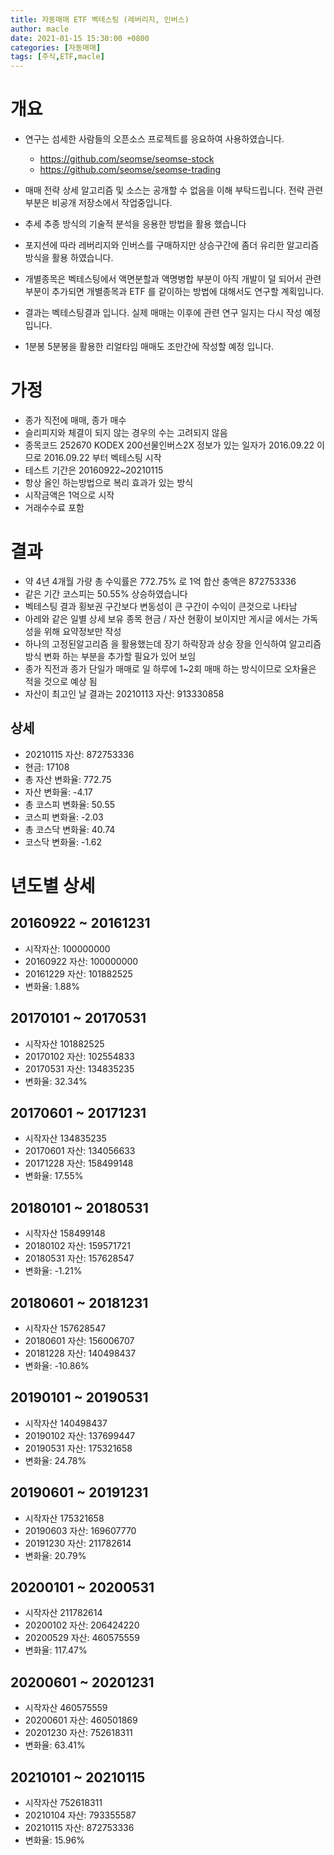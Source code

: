 ```yaml
---
title: 자동매매 ETF 벡테스팅 (레버리지, 인버스)
author: macle
date: 2021-01-15 15:30:00 +0800
categories: [자동매매]
tags: [주식,ETF,macle]
---
```


# 개요

- 연구는 섬세한 사람들의 오픈소스 프로젝트를 응요하여 사용하였습니다.
   - https://github.com/seomse/seomse-stock
   - https://github.com/seomse/seomse-trading

- 매매 전략 상세 알고리즘 및 소스는 공개할 수 없음을 이해 부탁드립니다. 전략 관련 부분은 비공개 저장소에서 작업중입니다.

- 추세 추종 방식의 기술적 분석을 응용한 방법을 활용 했습니다

- 포지션에 따라 레버리지와 인버스를 구매하지만 상승구간에 좀더 유리한 알고리즘 방식을 활용 하였습니다.

- 개별종목은 벡테스팅에서 액면분할과 액명병합 부분이 아직 개발이 덜 되어서 관련 부분이 추가되면 개별종목과 ETF 를 같이하는 방법에 대해서도 연구할 계획입니다.

- 결과는 벡테스팅결과 입니다. 실제 매매는 이후에 관련 연구 일지는 다시 작성 예정입니다.

- 1분봉 5분봉을 활용한 리얼타임 매매도 조만간에 작성할 예정 입니다.

# 가정
- 종가 직전에 매매, 종가 매수
- 슬리피지와 체결이 되지 않는 경우의 수는 고려되지 않음
- 종목코드 252670 KODEX 200선물인버스2X 정보가 있는 일자가 2016.09.22 이므로 2016.09.22 부터 벡테스팅 시작
- 테스트 기간은 20160922~20210115
- 항상 올인 하는방법으로 복리 효과가 있는 방식
- 시작금액은 1억으로 시작
- 거래수수료 포함

# 결과

- 약 4년 4개월 가량 총 수익률은 772.75% 로  1억 합산 충액은 872753336
- 같은 기간 코스피는 50.55% 상승하였습니다
- 벡테스팅 결과 횡보권 구간보다 변동성이 큰 구간이 수익이 큰것으로 나타남
- 아레와 같은 일별 상세 보유 종목 현금 / 자산 현황이 보이지만 게시글 에서는 가독성을 위해 요약정보만 작성
- 하나의 고정된알고리즘 을 활용했는데 장기 하락장과 상승 장을 인식하여 알고리즘 방식 변화 하는 부분을 추가할 필요가 있어 보임
- 종가 직전과 종가 단일가 매매로 일 하루에 1~2회 매매 하는 방식이므로 오차율은 적을 것으로 예상 됨
- 자산이 최고인 날 결과는 20210113 자산: 913330858

## 상세
- 20210115 자산: 872753336
- 현금: 17108
- 총 자산 변화율: 772.75
- 자산 변화율: -4.17
- 총 코스피 변화율: 50.55
- 코스피 변화율: -2.03
- 총 코스닥 변화율: 40.74
- 코스닥 변화율: -1.62

# 년도별 상세
## 20160922 ~ 20161231
- 시작자산: 100000000
- 20160922 자산: 100000000
- 20161229 자산: 101882525
- 변화율: 1.88%

## 20170101 ~ 20170531
- 시작자산 101882525
- 20170102 자산: 102554833
- 20170531 자산: 134835235
- 변화율: 32.34%

## 20170601 ~ 20171231
- 시작자산 134835235
- 20170601 자산: 134056633
- 20171228 자산: 158499148
- 변화율: 17.55%

## 20180101 ~ 20180531
- 시작자산 158499148
- 20180102 자산: 159571721
- 20180531 자산: 157628547
- 변화율: -1.21%

## 20180601 ~ 20181231
- 시작자산 157628547
- 20180601 자산: 156006707
- 20181228 자산: 140498437
- 변화율: -10.86%


## 20190101 ~ 20190531
- 시작자산 140498437
- 20190102 자산: 137699447
- 20190531 자산: 175321658
- 변화율: 24.78%

## 20190601 ~ 20191231
- 시작자산 175321658
- 20190603 자산: 169607770
- 20191230 자산: 211782614
- 변화율: 20.79%

## 20200101 ~ 20200531
- 시작자산 211782614
- 20200102 자산: 206424220
- 20200529 자산: 460575559
- 변화율: 117.47%

## 20200601 ~ 20201231
- 시작자산 460575559
- 20200601 자산: 460501869
- 20201230 자산: 752618311
- 변화율: 63.41%

## 20210101 ~ 20210115
- 시작자산 752618311
- 20210104 자산: 793355587
- 20210115 자산: 872753336
- 변화율: 15.96%









